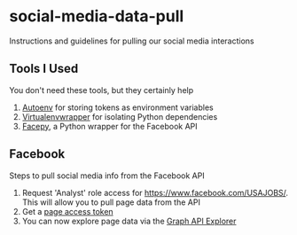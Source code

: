 # social-media-data-pull
Instructions and guidelines for pulling our social media interactions

## Tools I Used
You don't need these tools, but they certainly help

1. [Autoenv](https://github.com/kennethreitz/autoenv) for storing tokens as environment variables
2. [Virtualenvwrapper](http://virtualenvwrapper.readthedocs.io/en/latest/) for isolating Python dependencies
3. [Facepy](https://github.com/jgorset/facepy), a Python wrapper for the Facebook API

## Facebook
Steps to pull social media info from the Facebook API

1. Request 'Analyst' role access for https://www.facebook.com/USAJOBS/. This will allow you to pull page data from the API
2. Get a [page access token](https://developers.facebook.com/docs/pages/access-tokens)
3. You can now explore page data via the [Graph API Explorer](https://developers.facebook.com/tools/explorer/)

